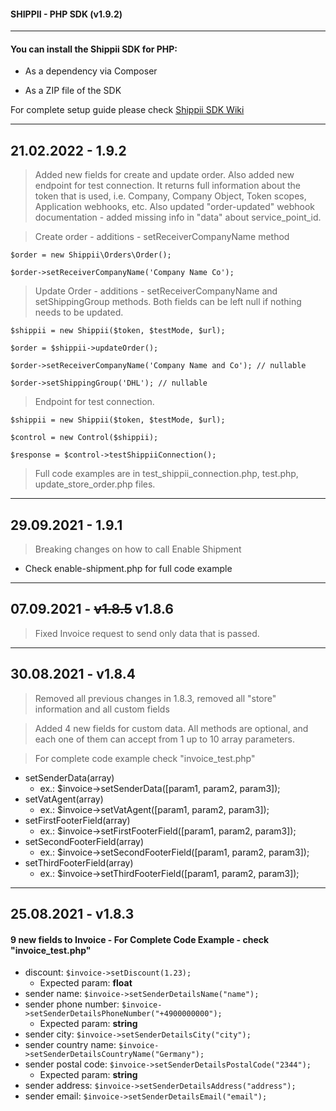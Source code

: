 #### SHIPPII - PHP SDK (v1.9.2)

---
#### You can install the Shippii SDK for PHP:

+ As a dependency via Composer

+ As a ZIP file of the SDK

For complete setup guide please check [Shippii SDK Wiki](https://gitlab.vconnect.systems/shippii-public/sdk/-/wikis/home)

---
## 21.02.2022 - 1.9.2
> Added new fields for create and update order. Also added new endpoint for test connection. It returns full information about the token that is used, i.e. Company, Company Object, Token scopes, Application webhooks, etc. Also updated "order-updated" webhook documentation - added missing info in "data" about service_point_id.

> Create order - additions - setReceiverCompanyName method

`$order = new Shippii\Orders\Order();`

`$order->setReceiverCompanyName('Company Name Co');`

> Update Order - additions - setReceiverCompanyName and setShippingGroup methods. Both fields can be left null if nothing needs to be updated.

`$shippii = new Shippii($token, $testMode, $url);`

`$order = $shippii->updateOrder();`

`$order->setReceiverCompanyName('Company Name and Co'); // nullable`

`$order->setShippingGroup('DHL'); // nullable`

> Endpoint for test connection.

`$shippii = new Shippii($token, $testMode, $url);`

`$control = new Control($shippii);`

`$response = $control->testShippiiConnection();`

> Full code examples are in test_shippii_connection.php, test.php, update_store_order.php files.

---
## 29.09.2021 - 1.9.1
> Breaking changes on how to call Enable Shipment
- Check enable-shipment.php for full code example
---
## 07.09.2021 - ~~v1.8.5~~ v1.8.6
> Fixed Invoice request to send only data that is passed.
---
## 30.08.2021 - v1.8.4
> Removed all previous changes in 1.8.3, removed all "store" information and all custom fields

> Added 4 new fields for custom data. All methods are optional, and each one of them can accept from 1 up to 10 array parameters.

> For complete code example check "invoice_test.php"
-  setSenderData(array)
    - ex.: $invoice->setSenderData([param1, param2, param3]);
- setVatAgent(array)
    - ex.: $invoice->setVatAgent([param1, param2, param3]);
- setFirstFooterField(array)
    - ex.: $invoice->setFirstFooterField([param1, param2, param3]);
- setSecondFooterField(array)
    - ex.: $invoice->setSecondFooterField([param1, param2, param3]);
- setThirdFooterField(array)
    - ex.: $invoice->setThirdFooterField([param1, param2, param3]);
---
## 25.08.2021 - v1.8.3
#### 9 new fields to Invoice - For Complete Code Example - check "invoice_test.php"
- discount: `$invoice->setDiscount(1.23);`
    - Expected param: **float**
- sender name: `$invoice->setSenderDetailsName("name");`
- sender phone number: `$invoice->setSenderDetailsPhoneNumber("+4900000000");`
    - Expected param: **string**
- sender city: `$invoice->setSenderDetailsCity("city");`
- sender country name: `$invoice->setSenderDetailsCountryName("Germany");`
- sender postal code: `$invoice->setSenderDetailsPostalCode("2344");`
    - Expected param: **string**
- sender address: `$invoice->setSenderDetailsAddress("address");`
- sender email: `$invoice->setSenderDetailsEmail("email");`